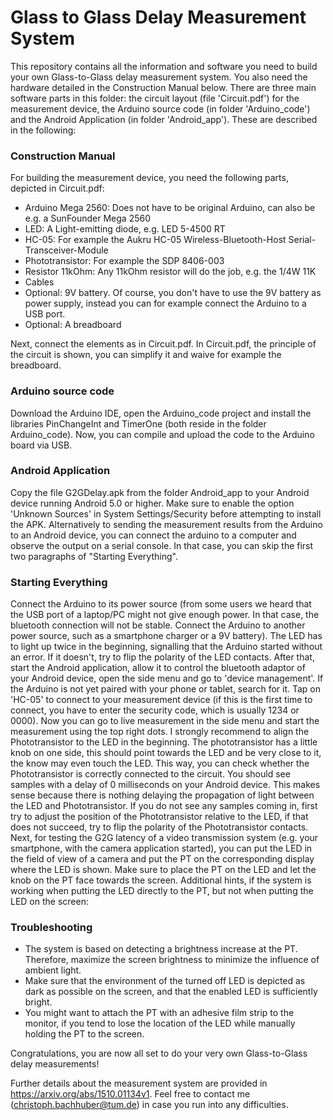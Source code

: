 # Glass to Glass Delay Measurement System
This repository contains all the information and software you need to build your own Glass-to-Glass delay measurement system. You also need the hardware detailed in the Construction Manual below. There are three main software parts in this folder: the circuit layout (file 'Circuit.pdf') for the measurement device, the Arduino source code (in folder 'Arduino_code') and the Android Application (in folder 'Android_app'). These are described in the following:

### Construction Manual
For building the measurement device, you need the following parts, depicted in Circuit.pdf:

- Arduino Mega 2560: Does not have to be original Arduino, can also be e.g. a SunFounder Mega 2560
- LED: A Light-emitting diode, e.g. LED 5-4500 RT
- HC-05: For example the Aukru HC-05 Wireless-Bluetooth-Host Serial-Transceiver-Module
- Phototransistor: For example the SDP 8406-003
- Resistor 11kOhm: Any 11kOhm resistor will do the job, e.g. the 1/4W 11K
- Cables
- Optional: 9V battery. Of course, you don't have to use the 9V battery as power supply, instead you can for example connect the Arduino to a USB port.
- Optional: A breadboard

Next, connect the elements as in Circuit.pdf. In Circuit.pdf, the principle of the circuit is shown, you can simplify it and waive for example the breadboard.

### Arduino source code
Download the Arduino IDE, open the Arduino_code project and install the libraries PinChangeInt and TimerOne (both reside in the folder Arduino_code). Now, you can compile and upload the code to the Arduino board via USB.

### Android Application
Copy the file G2GDelay.apk from the folder Android_app to your Android device running Android 5.0 or higher. Make sure to enable the option 'Unknown Sources' in System Settings/Security before attempting to install the APK.
Alternatively to sending the measurement results from the Arduino to an Android device, you can connect the arduino to a computer and observe the output on a serial console. In that case, you can skip the first two paragraphs of "Starting Everything".


### Starting Everything
Connect the Arduino to its power source (from some users we heard that the USB port of a laptop/PC might not give enough power. In that case, the bluetooth connection will not be stable. Connect the Arduino to another power source, such as a smartphone charger or a 9V battery). The LED has to light up twice in the beginning, signalling that the Arduino started without an error. If it doesn't, try to flip the polarity of the LED contacts.
After that, start the Android application, allow it to control the bluetooth adaptor of your Android device, open the side menu and go to 'device management'. If the Arduino is not yet paired with your phone or tablet, search for it. Tap on 'HC-05' to connect to your measurement device (if this is the first time to connect, you have to enter the security code, which is usually 1234 or 0000). Now you can go to live measurement in the side menu and start the measurement using the top right dots.
I strongly recommend to align the Phototransistor to the LED in the beginning. The phototransistor has a little knob on one side, this should point towards the LED and be very close to it, the know may even touch the LED. This way, you can check whether the Phototransistor is correctly connected to the circuit. You should see samples with a delay of 0 milliseconds on your Android device. This makes sense because there is nothing delaying the propagation of light between the LED and Phototransistor. If you do not see any samples coming in, first try to adjust the position of the Phototransistor relative to the LED, if that does not succeed, try to flip the polarity of the Phototransistor contacts.
Next, for testing the G2G latency of a video transmission system (e.g. your smartphone, with the camera application started), you can put the LED in the field of view of a camera and put the PT on the corresponding display where the LED is shown. Make sure to place the PT on the LED and let the knob on the PT face towards the screen. Additional hints, if the system is working when putting the LED directly to the PT, but not when putting the LED on the screen:


### Troubleshooting
- The system is based on detecting a brightness increase at the PT. Therefore, maximize the screen brightness to minimize the influence of ambient light.
- Make sure that the environment of the turned off LED is depicted as dark as possible on the screen, and that the enabled LED is sufficiently bright.
- You might want to attach the PT with an adhesive film strip to the monitor, if you tend to lose the location of the LED while manually holding the PT to the screen.


Congratulations, you are now all set to do your very own Glass-to-Glass delay measurements!


Further details about the measurement system are provided in https://arxiv.org/abs/1510.01134v1. Feel free to contact me (christoph.bachhuber@tum.de) in case you run into any difficulties.
